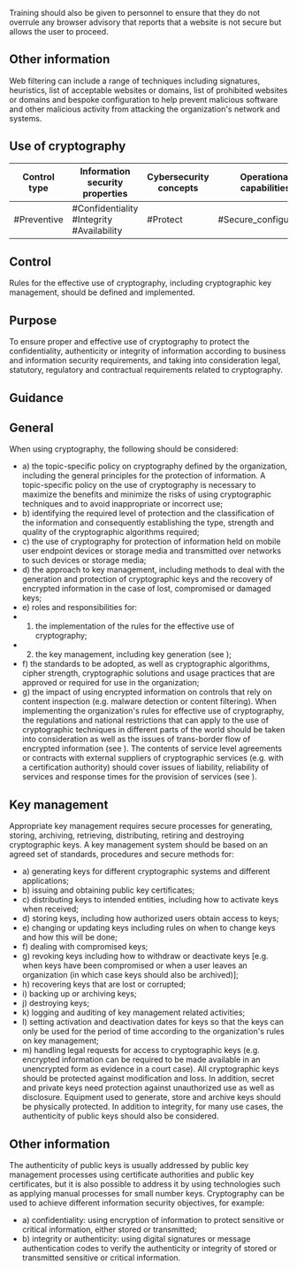 Training should also be given to personnel to ensure that they do not overrule any browser advisory that reports that a website is not secure but allows the user to proceed.
## Other information
Web  filtering  can  include  a  range  of  techniques  including  signatures,  heuristics,  list  of  acceptable websites or domains, list of prohibited websites or domains and bespoke configuration to help prevent malicious software and other malicious activity from attacking the organization's network and systems.
##  Use of cryptography
| Control type   | Information security properties           | Cybersecurity concepts   | Operational capabilities   | Security do- mains   |
|----------------|-------------------------------------------|--------------------------|----------------------------|----------------------|
| #Preventive    | #Confidentiality #Integrity #Availability | #Protect                 | #Secure_configuration      | #Protection          |
## Control
Rules for the effective use of cryptography, including cryptographic key management, should be defined and implemented.
## Purpose
To  ensure  proper  and  effective  use  of  cryptography  to  protect  the  confidentiality,  authenticity  or integrity of information according to business and information security requirements, and taking into consideration legal, statutory, regulatory and contractual requirements related to cryptography.
## Guidance
## General
When using cryptography, the following should be considered:
- a) the  topic-specific  policy  on  cryptography  defined  by  the  organization,  including  the  general principles for the protection of information. A topic-specific policy on the use of cryptography is necessary to maximize the benefits and minimize the risks of using cryptographic techniques and to avoid inappropriate or incorrect use;
- b) identifying  the  required  level  of  protection  and  the  classification  of  the  information  and consequently establishing the type, strength and quality of the cryptographic algorithms required;
- c) the  use  of  cryptography  for  protection  of  information  held  on  mobile  user  endpoint  devices  or storage media and transmitted over networks to such devices or storage media;
- d) the approach to key management, including methods to deal with the generation and protection of cryptographic keys and the recovery of encrypted information in the case of lost, compromised or damaged keys;
- e) roles and responsibilities for:
- 1) the implementation of the rules for the effective use of cryptography;
- 2) the key management, including key generation (see  );
- f) the standards to be adopted, as well as cryptographic algorithms, cipher strength, cryptographic solutions and usage practices that are approved or required for use in the organization;
- g) the impact of using encrypted information on controls that rely on content inspection (e.g. malware detection or content filtering).
When  implementing  the  organization's  rules  for  effective  use  of  cryptography,  the  regulations and national restrictions that can apply to the use of cryptographic techniques in different parts of the world should be taken into consideration as well as the issues of trans-border flow of encrypted information (see ).
The contents of service level agreements or contracts with external suppliers of cryptographic services (e.g. with a certification authority) should cover issues of liability, reliability of services and response times for the provision of services (see ).
## Key management
Appropriate key management requires secure processes for generating, storing, archiving, retrieving, distributing, retiring and destroying cryptographic keys.
A  key  management  system  should  be  based  on  an  agreed  set  of  standards,  procedures  and  secure methods for:
- a) generating keys for different cryptographic systems and different applications;
- b) issuing and obtaining public key certificates;
- c) distributing keys to intended entities, including how to activate keys when received;
- d) storing keys, including how authorized users obtain access to keys;
- e) changing or updating keys including rules on when to change keys and how this will be done;
- f) dealing with compromised keys;
- g) revoking keys including how to withdraw or deactivate keys [e.g. when keys have been compromised or when a user leaves an organization (in which case keys should also be archived)];
- h) recovering keys that are lost or corrupted;
- i) backing up or archiving keys;
- j) destroying keys;
- k) logging and auditing of key management related activities;
- l) setting activation and deactivation dates for keys so that the keys can only be used for the period of time according to the organization's rules on key management;
- m)  handling  legal  requests  for  access  to  cryptographic  keys  (e.g.  encrypted  information  can  be required to be made available in an unencrypted form as evidence in a court case).
All cryptographic keys should be protected against modification and loss. In addition, secret and private keys need protection against unauthorized use as well as disclosure. Equipment used to generate, store and archive keys should be physically protected.
In addition to integrity, for many use cases, the authenticity of public keys should also be considered.
## Other information
The  authenticity  of  public  keys  is  usually  addressed  by  public  key  management  processes  using certificate  authorities  and  public  key  certificates,  but  it  is  also  possible  to  address  it  by  using technologies such as applying manual processes for small number keys.
Cryptography can be used to achieve different information security objectives, for example:
- a) confidentiality: using encryption of information to protect sensitive or critical information, either stored or transmitted;
- b) integrity  or  authenticity:  using  digital  signatures  or  message  authentication  codes  to  verify  the authenticity or integrity of stored or transmitted sensitive or critical information. 